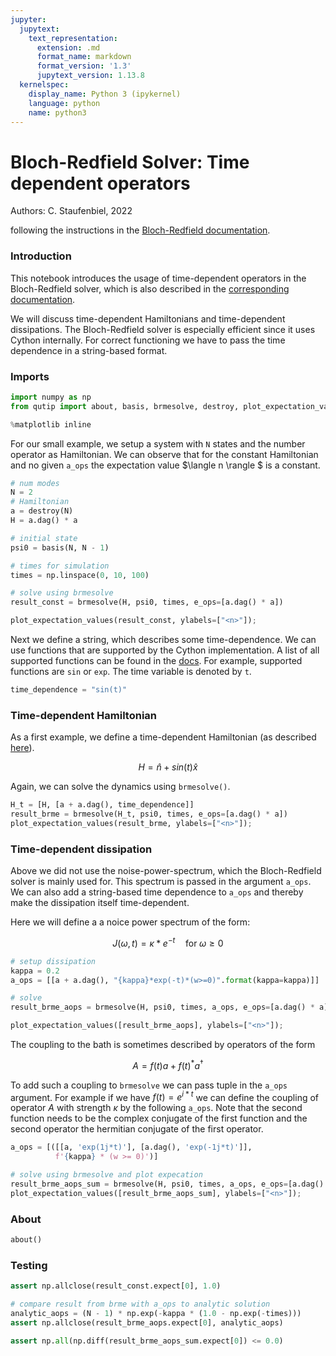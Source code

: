 ```yaml
---
jupyter:
  jupytext:
    text_representation:
      extension: .md
      format_name: markdown
      format_version: '1.3'
      jupytext_version: 1.13.8
  kernelspec:
    display_name: Python 3 (ipykernel)
    language: python
    name: python3
---
```


# Bloch-Redfield Solver: Time dependent operators

Authors: C. Staufenbiel, 2022

following the instructions in the [Bloch-Redfield documentation](https://qutip.org/docs/latest/guide/dynamics/dynamics-bloch-redfield.html?#time-dependent-bloch-redfield-dynamics).

### Introduction
This notebook introduces the usage of time-dependent operators in the Bloch-Redfield solver, which is also described in the [corresponding documentation](https://qutip.org/docs/latest/guide/dynamics/dynamics-bloch-redfield.html?#time-dependent-bloch-redfield-dynamics).

We will discuss time-dependent Hamiltonians and time-dependent dissipations. The Bloch-Redfield solver is especially efficient since it uses Cython internally. For correct functioning we have to pass the time dependence in a string-based format. 

### Imports

```python
import numpy as np
from qutip import about, basis, brmesolve, destroy, plot_expectation_values

%matplotlib inline
```

For our small example, we setup a system with `N` states and the number operator as Hamiltonian. We can observe that for the constant Hamiltonian and no given `a_ops` the expectation value $\langle n \rangle $ is a constant.

```python
# num modes
N = 2
# Hamiltonian
a = destroy(N)
H = a.dag() * a

# initial state
psi0 = basis(N, N - 1)

# times for simulation
times = np.linspace(0, 10, 100)

# solve using brmesolve
result_const = brmesolve(H, psi0, times, e_ops=[a.dag() * a])
```

```python
plot_expectation_values(result_const, ylabels=["<n>"]);
```

Next we define a string, which describes some time-dependence. We can use functions that are supported by the Cython implementation. A list of all supported functions can be found in the  [docs](https://qutip.org/docs/latest/guide/dynamics/dynamics-time.html#time). For example, supported functions are `sin` or `exp`. The time variable is denoted by `t`.

```python
time_dependence = "sin(t)"
```

### Time-dependent Hamiltonian

As a first example, we define a time-dependent Hamiltonian (as described [here](https://qutip.org/docs/latest/guide/dynamics/dynamics-time.html)). 

$$ H = \hat{n} + sin(t) \hat{x} $$

Again, we can solve the dynamics using `brmesolve()`.

```python
H_t = [H, [a + a.dag(), time_dependence]]
result_brme = brmesolve(H_t, psi0, times, e_ops=[a.dag() * a])
plot_expectation_values(result_brme, ylabels=["<n>"]);
```

### Time-dependent dissipation

Above we did not use the noise-power-spectrum, which the Bloch-Redfield solver is mainly used for. This spectrum is passed in the argument `a_ops`. We can also add a string-based time dependence to `a_ops` and thereby make the dissipation itself time-dependent. 

Here we will define a a noice power spectrum of the form:

$$ J(\omega, t) = \kappa * e^{-t} \quad \text{for} \; \omega \geq 0$$

```python
# setup dissipation
kappa = 0.2
a_ops = [[a + a.dag(), "{kappa}*exp(-t)*(w>=0)".format(kappa=kappa)]]

# solve
result_brme_aops = brmesolve(H, psi0, times, a_ops, e_ops=[a.dag() * a])

plot_expectation_values([result_brme_aops], ylabels=["<n>"]);
```

The coupling to the bath is sometimes described by operators of the form

$$ A = f(t)a + f(t)^* a^\dagger $$

To add such a coupling to `brmesolve` we can pass tuple in the `a_ops` argument. For example if we have $f(t) = e^{i * t}$ we can define the coupling of operator $A$ with strength $\kappa$ by the following `a_ops`. Note that the second function needs to be the complex conjugate of the first function and the second operator the hermitian conjugate of the first operator.

```python
a_ops = [([[a, 'exp(1j*t)'], [a.dag(), 'exp(-1j*t)']],
          f'{kappa} * (w >= 0)')]

# solve using brmesolve and plot expecation
result_brme_aops_sum = brmesolve(H, psi0, times, a_ops, e_ops=[a.dag() * a])
plot_expectation_values([result_brme_aops_sum], ylabels=["<n>"]);
```

### About

```python
about()
```

### Testing

```python
assert np.allclose(result_const.expect[0], 1.0)

# compare result from brme with a_ops to analytic solution
analytic_aops = (N - 1) * np.exp(-kappa * (1.0 - np.exp(-times)))
assert np.allclose(result_brme_aops.expect[0], analytic_aops)

assert np.all(np.diff(result_brme_aops_sum.expect[0]) <= 0.0)
```

